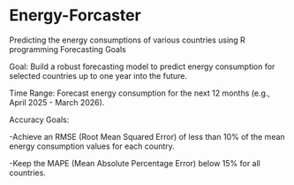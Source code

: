 # Energy-Forcaster
Predicting the energy consumptions of various countries using R programming
Forecasting Goals

Goal: Build a robust forecasting model to predict energy consumption for selected countries up to one year into the future.

Time Range: Forecast energy consumption for the next 12 months (e.g., April 2025 - March 2026).

Accuracy Goals:

-Achieve an RMSE (Root Mean Squared Error) of less than 10% of the mean energy consumption values for each country.

-Keep the MAPE (Mean Absolute Percentage Error) below 15% for all countries.


